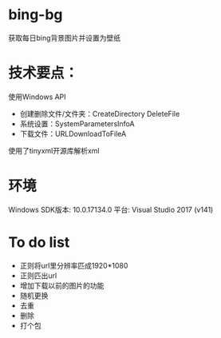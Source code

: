# bing-bg
获取每日bing背景图片并设置为壁纸

# 技术要点：
使用Windows API
- 创建删除文件/文件夹：CreateDirectory DeleteFile
- 系统设置：SystemParametersInfoA
- 下载文件：URLDownloadToFileA

使用了tinyxml开源库解析xml

# 环境
Windows SDK版本: 10.0.17134.0
平台: Visual Studio 2017 (v141)

# To do list
- 正则将url里分辨率匹成1920*1080
- 正则匹出url
- 增加下载以前的图片的功能
- 随机更换
- 去重
- 删除
- 打个包
